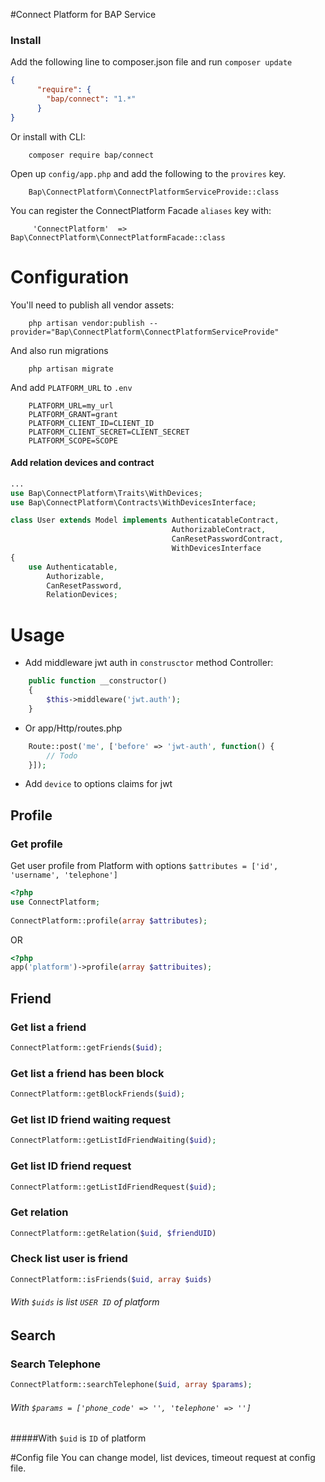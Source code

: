 #Connect Platform for BAP Service
### Install
Add the following line to composer.json file and run `composer update`
```json
{
      "require": {
        "bap/connect": "1.*"
      } 
}
```
Or install with CLI:
```
    composer require bap/connect
```

Open up `config/app.php` and add the following to the `provires` key.
```
    Bap\ConnectPlatform\ConnectPlatformServiceProvide::class
```
You can register the ConnectPlatform Facade `aliases` key with:
```
     'ConnectPlatform'  => Bap\ConnectPlatform\ConnectPlatformFacade::class
```

# Configuration
You'll need to publish all vendor assets:
```
    php artisan vendor:publish --provider="Bap\ConnectPlatform\ConnectPlatformServiceProvide"

```
And also run migrations
```
    php artisan migrate
```

And add `PLATFORM_URL` to `.env`
```
    PLATFORM_URL=my_url
    PLATFORM_GRANT=grant
    PLATFORM_CLIENT_ID=CLIENT_ID
    PLATFORM_CLIENT_SECRET=CLIENT_SECRET
    PLATFORM_SCOPE=SCOPE
```

#### Add relation devices and contract
```php
...
use Bap\ConnectPlatform\Traits\WithDevices;
use Bap\ConnectPlatform\Contracts\WithDevicesInterface;

class User extends Model implements AuthenticatableContract,
                                    AuthorizableContract,
                                    CanResetPasswordContract,
                                    WithDevicesInterface
{
    use Authenticatable,
        Authorizable,
        CanResetPassword,
        RelationDevices;
```

# Usage
* Add middleware jwt auth in `construsctor` method Controller:
```php
    public function __constructor()
    {
        $this->middleware('jwt.auth');
    }
```

* Or app/Http/routes.php
```php
    Route::post('me', ['before' => 'jwt-auth', function() {
        // Todo
    }]);
```

* Add `device` to options claims for jwt

## Profile
### Get profile
Get user profile from Platform with options `$attributes = ['id', 'username', 'telephone']`

```php
<?php
use ConnectPlatform;
   
ConnectPlatform::profile(array $attributes);
```

OR

```php
<?php
app('platform')->profile(array $attribuites);
```

## Friend
### Get list a friend
```php
ConnectPlatform::getFriends($uid);
```

### Get list a friend has been block
```php
ConnectPlatform::getBlockFriends($uid);
```

### Get list ID friend waiting request
```php
ConnectPlatform::getListIdFriendWaiting($uid);
```

### Get list ID friend request 
```php
ConnectPlatform::getListIdFriendRequest($uid);
``````

### Get relation 
```php
ConnectPlatform::getRelation($uid, $friendUID)
``````

### Check list user is friend
```php
ConnectPlatform::isFriends($uid, array $uids)
``````

###### With `$uids` is list `USER ID` of platform

## Search

### Search Telephone
```php
ConnectPlatform::searchTelephone($uid, array $params);
``````
###### With `$params = ['phone_code' => '', 'telephone' => '']` 


#####With `$uid` is `ID` of platform


#Config file
You can change model, list devices, timeout request at config file.
